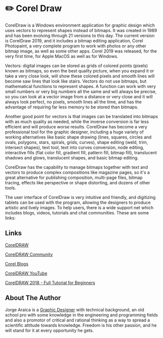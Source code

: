 # ✏️ Corel Draw

CorelDraw is a Windows environment application for graphic design which uses
vectors to represent shapes instead of bitmaps. It was created in 1989 and has
been evolving through 21 versions to this day. The current version is CorelDraw
2019, and it includes a bitmap editing application, Corel Photopaint, a very
complete program to work with photos or any other bitmap image, as well as some
other apps. Corel 2019 was released, for the very first time, for Apple MacOS as
well as for Windows.

Vectors: digital images can be stored as grids of colored points (pixels) known
as bitmaps, so even the best quality picture, when you expand it or take a very
close look, will show these colored pixels and smooth lines will become saw
lines that look like stairs. Vectors do not use bitmaps, but mathematical
functions to represent shapes. A function can work with very small numbers or
very big numbers all the same and will always be precise, so you can look at a
vector image from a distance or very close and it will always look perfect, no
pixels, smooth lines all the time, and has the advantage of requiring far less
memory to be stored than bitmaps.

Another good point for vectors is that images can be translated into bitmaps
with as much quality as needed, while the inverse conversion is far less
efficient and will produce worse results. CorelDraw has become a very
professional tool for the graphic designer, including a huge variety of working
alternatives like basic shape drawing (lines, squares, circles and ovals,
polygons, stars, spirals, grids, curves), shape editing (weld, trim, intersect
shapes), text tool, text into curves conversion, node editing, interactive fills
(flat color fill, gradient fill, pattern fill, bitmap fill), translucent shadows
and glows, translucent shapes, and basic bitmap editing.

CorelDraw has the capability to manage bitmaps together with text and vectors to
produce complex compositions like magazine pages, so it's a great alternative
for publishing composition, multi-page files, bitmap tracing, effects like
perspective or shape distorting, and dozens of other tools.

The user interface of CorelDraw is very intuitive and friendly, and digitizing
tablets can be used with the program, allowing the designers to produce artistic
and lively images. To help users, there is a wide support net which includes
blogs, videos, tutorials and chat communities. These are some links:

## Links

[CorelDRAW](https://www.coreldraw.com/en/)

[CorelDRAW Community](https://community.coreldraw.com)

[Corel Blogs](https://blog.corel.com)

[CorelDRAW YouTube](https://www.youtube.com/channel/UC-e2Awp0H1mtwIllJqZw45g)

[CorelDRAW 2018 - Full Tutorial for Beginners](https://www.youtube.com/watch?v=TpbFHCEvnpY)

## About The Author

Jorge Araica is a
[Graphic Designer](https://www.upwork.com/o/profiles/users/~01abf139414e3d1c0d/)
with technical background, an old school pro with some knowledge in the
engineering and programming fields and also a promotor of critical and rational
thinking as a way to spread a scientific attitude towards knowledge. Freedom is
his other passion, and he will stand for it at every opportunity he gets.
